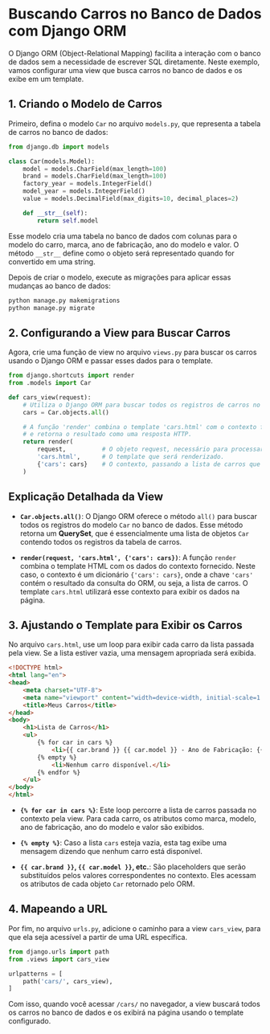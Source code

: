 # Buscando Carros no Banco de Dados com Django ORM

O Django ORM (Object-Relational Mapping) facilita a interação com o banco de dados sem a necessidade de escrever SQL diretamente. Neste exemplo, vamos configurar uma view que busca carros no banco de dados e os exibe em um template.

## 1. **Criando o Modelo de Carros**

Primeiro, defina o modelo `Car` no arquivo `models.py`, que representa a tabela de carros no banco de dados:

```python
from django.db import models

class Car(models.Model):
    model = models.CharField(max_length=100)
    brand = models.CharField(max_length=100)
    factory_year = models.IntegerField()
    model_year = models.IntegerField()
    value = models.DecimalField(max_digits=10, decimal_places=2)

    def __str__(self):
        return self.model
```

Esse modelo cria uma tabela no banco de dados com colunas para o modelo do carro, marca, ano de fabricação, ano do modelo e valor. O método `__str__` define como o objeto será representado quando for convertido em uma string.

Depois de criar o modelo, execute as migrações para aplicar essas mudanças ao banco de dados:

```bash
python manage.py makemigrations
python manage.py migrate
```

## 2. **Configurando a View para Buscar Carros**

Agora, crie uma função de view no arquivo `views.py` para buscar os carros usando o Django ORM e passar esses dados para o template.

```python
from django.shortcuts import render
from .models import Car

def cars_view(request):
    # Utiliza o Django ORM para buscar todos os registros de carros no banco de dados.
    cars = Car.objects.all()

    # A função 'render' combina o template 'cars.html' com o contexto fornecido (neste caso, a lista de carros)
    # e retorna o resultado como uma resposta HTTP.
    return render(
        request,          # O objeto request, necessário para processar a requisição HTTP.
        'cars.html',      # O template que será renderizado.
        {'cars': cars}    # O contexto, passando a lista de carros que será utilizada no template.
    )
```

## Explicação Detalhada da View

- **`Car.objects.all()`**: O Django ORM oferece o método `all()` para buscar todos os registros do modelo `Car` no banco de dados. Esse método retorna um **QuerySet**, que é essencialmente uma lista de objetos `Car` contendo todos os registros da tabela de carros.
  
- **`render(request, 'cars.html', {'cars': cars})`**: A função `render` combina o template HTML com os dados do contexto fornecido. Neste caso, o contexto é um dicionário `{'cars': cars}`, onde a chave `'cars'` contém o resultado da consulta do ORM, ou seja, a lista de carros. O template `cars.html` utilizará esse contexto para exibir os dados na página.

## 3. **Ajustando o Template para Exibir os Carros**

No arquivo `cars.html`, use um loop para exibir cada carro da lista passada pela view. Se a lista estiver vazia, uma mensagem apropriada será exibida.

```html
<!DOCTYPE html>
<html lang="en">
<head>
    <meta charset="UTF-8">
    <meta name="viewport" content="width=device-width, initial-scale=1.0">
    <title>Meus Carros</title>
</head>
<body>
    <h1>Lista de Carros</h1>
    <ul>
        {% for car in cars %}
            <li>{{ car.brand }} {{ car.model }} - Ano de Fabricação: {{ car.factory_year }} - Ano do Modelo: {{ car.model_year }} - Valor: R$ {{ car.value }}</li>
        {% empty %}
            <li>Nenhum carro disponível.</li>
        {% endfor %}
    </ul>
</body>
</html>
```

- **`{% for car in cars %}`**: Este loop percorre a lista de carros passada no contexto pela view. Para cada carro, os atributos como marca, modelo, ano de fabricação, ano do modelo e valor são exibidos.
  
- **`{% empty %}`**: Caso a lista `cars` esteja vazia, esta tag exibe uma mensagem dizendo que nenhum carro está disponível.

- **`{{ car.brand }}`, `{{ car.model }}`, etc.**: São placeholders que serão substituídos pelos valores correspondentes no contexto. Eles acessam os atributos de cada objeto `Car` retornado pelo ORM.

## 4. **Mapeando a URL**

Por fim, no arquivo `urls.py`, adicione o caminho para a view `cars_view`, para que ela seja acessível a partir de uma URL específica.

```python
from django.urls import path
from .views import cars_view

urlpatterns = [
    path('cars/', cars_view),
]
```

Com isso, quando você acessar `/cars/` no navegador, a view buscará todos os carros no banco de dados e os exibirá na página usando o template configurado.